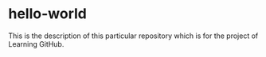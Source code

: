 # hello-world
This is the description of this particular repository which is for the project of Learning GitHub.

